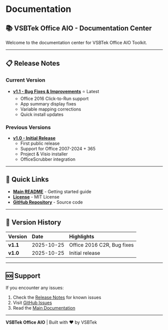 # Documentation

## 📚 VSBTek Office AIO - Documentation Center

Welcome to the documentation center for VSBTek Office AIO Toolkit.

---

## 📋 Release Notes

### Current Version
- **[v1.1 - Bug Fixes & Improvements](RELEASE_NOTES_v1.1.md)** ⭐ Latest
  - Office 2016 Click-to-Run support
  - App summary display fixes
  - Variable mapping corrections
  - Quick install updates

### Previous Versions
- **[v1.0 - Initial Release](RELEASE_NOTES_v1.0.md)**
  - First public release
  - Support for Office 2007-2024 + 365
  - Project & Visio installer
  - OfficeScrubber integration

---

## 🔗 Quick Links

- **[Main README](../README.md)** - Getting started guide
- **[License](../LICENSE)** - MIT License
- **[GitHub Repository](https://github.com/HenryBui21/VSBTek-Office-AIO)** - Source code

---

## 📖 Version History

| Version | Date | Highlights |
|:--------|:-----|:-----------|
| **v1.1** | 2025-10-25 | Office 2016 C2R, Bug fixes |
| **v1.0** | 2025-10-25 | Initial release |

---

## 🆘 Support

If you encounter any issues:
1. Check the [Release Notes](RELEASE_NOTES_v1.1.md) for known issues
2. Visit [GitHub Issues](https://github.com/HenryBui21/VSBTek-Office-AIO/issues)
3. Read the [Main Documentation](../README.md)

---

**VSBTek Office AIO** | Built with ❤️ by VSBTek

